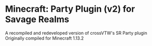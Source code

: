 # Minecraft: Party Plugin (v2) for Savage Realms
A recompiled and redeveloped version of crossVTW's SR Party plugin
Originally compiled for Minecraft 1.13.2
